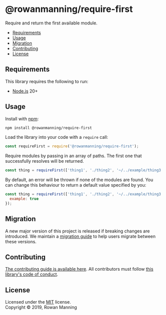 
# @rowanmanning/require-first

Require and return the first available module.

* [Requirements](#requirements)
* [Usage](#usage)
* [Migration](#migration)
* [Contributing](#contributing)
* [License](#license)


## Requirements

This library requires the following to run:

  * [Node.js](https://nodejs.org/) 20+


## Usage

Install with [npm](https://www.npmjs.com/):

```sh
npm install @rowanmanning/require-first
```

Load the library into your code with a `require` call:

```js
const requireFirst = require('@rowanmanning/require-first');
```

Require modules by passing in an array of paths. The first one that successfully resolves will be returned.

```js
const thing = requireFirst(['thing1', './thing2', '~/../example/thing3']);
```

By default, an error will be thrown if none of the modules are found. You can change this behaviour to return a default value specified by you:

```js
const thing = requireFirst(['thing1', './thing2', '~/../example/thing3'], {
  example: true
});
```


## Migration

A new major version of this project is released if breaking changes are introduced. We maintain a [migration guide](docs/migration.md) to help users migrate between these versions.


## Contributing

[The contributing guide is available here](docs/contributing.md). All contributors must follow [this library's code of conduct](docs/code_of_conduct.md).


## License

Licensed under the [MIT](LICENSE) license.<br/>
Copyright &copy; 2019, Rowan Manning
